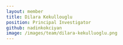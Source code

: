 ```yaml
---
layout: member
title: Dilara Kekullouglu
position: Principal Investigator
github: nadinkokciyan
image: /images/team/dilara-kekulluoglu.png
---
```

